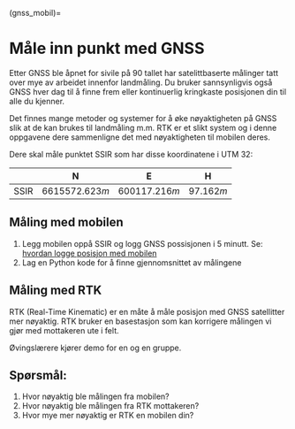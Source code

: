 (gnss_mobil)=
# Måle inn punkt med GNSS

Etter GNSS ble åpnet for sivile på 90 tallet har satelittbaserte målinger tatt over mye av arbeidet innenfor landmåling. Du bruker sannsynligvis også GNSS hver dag til å finne frem eller kontinuerlig kringkaste posisjonen din til alle du kjenner.

Det finnes mange metoder og systemer for å øke nøyaktigheten på GNSS slik at de kan brukes til landmåling m.m. 
RTK er et slikt system og i denne oppgavene dere sammenligne det med nøyaktigheten til mobilen deres.

Dere skal måle punktet SSIR som har disse koordinatene i UTM 32:

| | N | E | H |
|---|---|---|---|
| SSIR | $6615572.623m$ | $600117.216m$ | $97.162m$ |

## Måling med mobilen
1. Legg mobilen oppå SSIR og logg GNSS possisjonen i 5 minutt. Se: [hvordan logge posisjon med mobilen](../bruksanvisninger/gnss_mobil.html)
2. Lag en Python kode for å finne gjennomsnittet av målingene

## Måling med RTK

RTK (Real-Time Kinematic) er en måte å måle posisjon med GNSS satellitter mer nøyaktig. RTK bruker en basestasjon som kan korrigere målingen vi gjør med mottakeren ute i felt.

Øvingslærere kjører demo for en og en gruppe.

## Spørsmål:
1. Hvor nøyaktig ble målingen fra mobilen?
2. Hvor nøyaktig ble målingen fra RTK mottakeren?
3. Hvor mye mer nøyaktig er RTK en mobilen din?